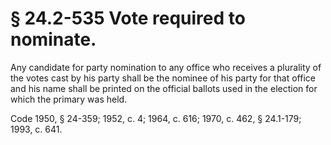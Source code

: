 # § 24.2-535 Vote required to nominate.

<p>Any candidate for party nomination to any office who receives a plurality of the votes cast by his party shall be the nominee of his party for that office and his name shall be printed on the official ballots used in the election for which the primary was held.</p><p>Code 1950, § 24-359; 1952, c. 4; 1964, c. 616; 1970, c. 462, § 24.1-179; 1993, c. 641.</p>